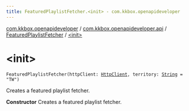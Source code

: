 ```yaml
---
title: FeaturedPlaylistFetcher.<init> - com.kkbox.openapideveloper
---
```


[com.kkbox.openapideveloper](../../index.html) / [com.kkbox.openapideveloper.api](../index.html) / [FeaturedPlaylistFetcher](index.html) / [&lt;init&gt;](.)

# &lt;init&gt;

`FeaturedPlaylistFetcher(httpClient: `[`HttpClient`](../-http-client/index.html)`, territory: `[`String`](https://kotlinlang.org/api/latest/jvm/stdlib/kotlin/-string/index.html)` = "TW")`

Creates a featured playlist fetcher.

**Constructor**
Creates a featured playlist fetcher.

